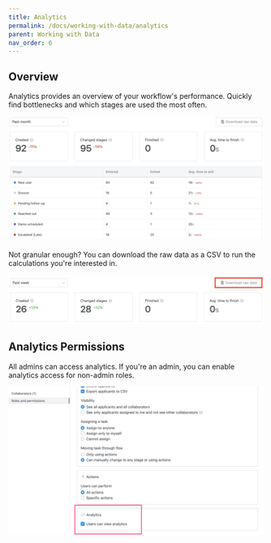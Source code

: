 ```yaml
---
title: Analytics
permalink: /docs/working-with-data/analytics
parent: Working with Data
nav_order: 6
---
```

## Overview

Analytics provides an overview of your workflow's performance. Quickly find bottlenecks and which stages are used the
most often.

![](/assets/images/3752073-Analytics.png)

Not granular enough? You can download the raw data as a CSV to run the calculations you're interested in.

![](/assets/images/ea1ef44-Download_Raw_Data.png)

## Analytics Permissions

All admins can access analytics. If you're an admin, you can enable analytics access for non-admin roles.

![](/assets/images/a35dd48-Pasted_Image_2_28_22__3_00_PM.png)
